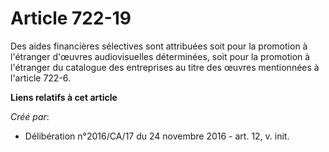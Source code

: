 # Article 722-19

Des aides financières sélectives sont attribuées soit pour la promotion à l'étranger d'œuvres audiovisuelles déterminées,
soit pour la promotion à l'étranger du catalogue des entreprises au titre des œuvres mentionnées à l'article 722-6.

**Liens relatifs à cet article**

_Créé par_:

  - Délibération n°2016/CA/17 du 24 novembre 2016 - art. 12, v. init.
